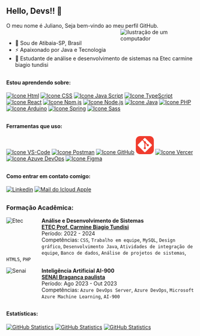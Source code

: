 
## Hello, Devs!! 👋

 O meu nome é Juliano, Seja bem-vindo ao meu perfil GitHub. <img src="https://raw.githubusercontent.com/MicaelliMedeiros/micaellimedeiros/master/image/computer-illustration.png" alt="ilustração de um computador" min-width="200px" max-width="200px" width="200px" align="right">

##

- 🔰  Sou de Atibaia-SP, Brasil
- ⚡ Apaixonado por Java e Tecnologia
- 🧠 Estudante de análise e desenvolvimento de sistemas na Etec carmine biagio tundisi 

##

#### Estou aprendendo sobre:
[<img height="48px" width="48px" alt="Icone Html" src="https://skillicons.dev/icons?i=html"/>](https://developer.mozilla.org/pt-BR/docs/Web/HTML)
[<img height="48px" width="48px" alt="Icone CSS" src="https://skillicons.dev/icons?i=css"/>](https://developer.mozilla.org/pt-BR/docs/Web/CSS)
[<img height="48px" width="48px" alt="Icone Java Script" src="https://skillicons.dev/icons?i=js"/>](https://developer.mozilla.org/pt-BR/docs/Web/JavaScript)
[<img height="48px" width="48px" alt="Icone TypeScript" src="https://skillicons.dev/icons?i=ts"/>](https://www.typescriptlang.org/pt/)
[<img height="48px" width="48px" alt="Icone React" src="https://skillicons.dev/icons?i=react"/>](https://pt-br.react.dev)
[<img height="48px" width="48px" alt="Icone Npm.js" src="https://i.postimg.cc/L8k9jKJ2/Group.png"/>](https://www.npmjs.com)
[<img height="48px" width="48px" alt="Icone Node.js" src="https://skillicons.dev/icons?i=nodejs"/>](https://nodejs.org)
[<img height="48px" width="48px" alt="Icone Java" src="https://skillicons.dev/icons?i=java"/>](https://apache.com)
[<img height="48px" width="48px" alt="Icone PHP" src="https://skillicons.dev/icons?i=php"/>](https://php.com)
[<img height="48px" width="48px" alt="Icone Arduino" src="https://skillicons.dev/icons?i=arduino"/>](https://arduino.com)
[<img height="48px" width="48px" alt="Icone Spring" src="https://skillicons.dev/icons?i=spring"/>](https://arduino.com)
[<img height="48px" width="48px" alt="Icone Sass" src="https://skillicons.dev/icons?i=sass"/>](https://sass-lang.com)

##

#### Ferramentas que uso:
[<img height="48px" width="48px" alt="Icone VS-Code" src="https://skillicons.dev/icons?i=vscode"/>](https://code.visualstudio.com)
[<img height="48px" width="48px" alt="Icone Postman" src="https://i.postimg.cc/QNyBTNVk/postman.png"/>](https://www.postman.com)
[<img height="48px" width="48px" alt="Icone GitHub" src="https://skillicons.dev/icons?i=github"/>](https://github.com/)
[<img height="48px" width="48px" alt="Icone Git" src="https://raw.githubusercontent.com/tandpfun/skill-icons/main/icons/Git.svg"/>](https://git-scm.com)
[<img height="48px" width="48px" alt="Icone Vercer" src="https://skillicons.dev/icons?i=vercel"/>](https://vercel.com)
[<img height="48px" width="48px" alt="Icone Azuve DevOps" src="https://skillicons.dev/icons?i=azure"/>](https://azure.microsoft.com/pt-br/products/devops/)
[<img height="48px" width="48px" alt="Icone Figma" src="https://skillicons.dev/icons?i=figma"/>](https://www.figma.com)

##

#### Como entrar em contato comigo:
[<img alt="Linkedin" src="https://img.shields.io/badge/-linkedin-%230077B5?style=for-the-badge&logo=linkedin&logoColor=white"/>](https://www.linkedin.com/in/juliano-santos-590345257?utm_source=share&utm_campaign=share_via&utm_content=profile&utm_medium=ios_app)
[<img alt="Mail do Icloud Apple" src="https://img.shields.io/badge/mail-FFFFFF?style=for-the-badge&logo=apple&logoColor=black"/>](mailto:Juliano.santos88@icloud.com)

##

### Formação Acadêmica:

[<img align="left" height="94px" width="94px" alt="Etec" src="https://encrypted-tbn0.gstatic.com/images?q=tbn:ANd9GcSJKD-WQPvQrM1mJW9oFmHYn2fRvQwbnFbvsQ&usqp=CAU"/>](https://etec.carmine/)
**Análise e Desenvolvimento de Sistemas** \
[**ETEC Prof. Carmine Biagio Tundisi**](https://etec.carmine/) \
Período: 2022 - 2024 \
Competências: `CSS`, `Trabalho em equipe`, `MySQL`, `Design gráfico`, `Desenvolvimento Java`, `Atividades de integração de equipe`, `Banco de dados`, `Análise de projetos de sistemas`, `HTML5`, `PHP`

[<img align="left" height="94px" width="94px" alt="Senai" src="https://encrypted-tbn0.gstatic.com/images?q=tbn:ANd9GcRUjpsqJvahtYAD5J0mjVEAah7TgcBQkzKxSA&usqp=CAU"/>](https://senai-sp.br/)
**Inteligência Artificial AI-900** \
[**SENAI Bragança paulista**](https://senai-sp.br/) \
Período: Ago 2023 - Out 2023 \
Competências: `Azure DevOps Server`, `Azure DevOps`, `Microsoft Azure Machine Learning`, `AI-900`

##

#### Estatísticas:
[<img height="180px" alt="GitHub Statistics" src="https://github-readme-stats.vercel.app/api/top-langs/?username=DSantosxTech&layout=compact&langs_count=7&theme=radical"/>](https://github.com/)
[<img height="180px" alt="GitHub Statistics" src="https://github-readme-stats.vercel.app/api/?username=DSantosxTech&show_icons=true&include_all_commits=true&theme=radical"/>](https://github.com/)
[<img height="153px" alt="GitHub Statistics" src="http://github-readme-streak-stats.herokuapp.com/?user=DSantosxTech&amp;theme=radical"/>](https://github.com/)
